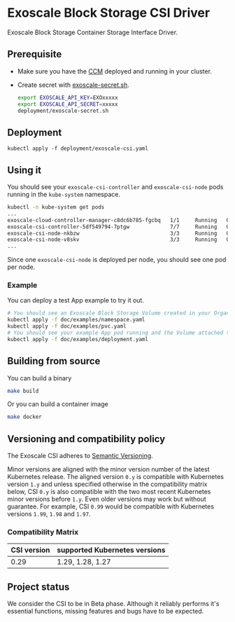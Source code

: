# Exoscale Block Storage CSI Driver

Exoscale Block Storage Container Storage Interface Driver.

## Prerequisite

* Make sure you have the [CCM](https://github.com/exoscale/exoscale-cloud-controller-manager) deployed and running in your cluster.

* Create secret with [exoscale-secret.sh](./deployment/exoscale-secret.sh).
    ```Bash
    export EXOSCALE_API_KEY=EXOxxxxx
    export EXOSCALE_API_SECRET=xxxxx
    deployment/exoscale-secret.sh
    ```

## Deployment

```
kubectl apply -f deployment/exoscale-csi.yaml
```

## Using it

You should see your `exoscale-csi-controller` and `exoscale-csi-node` pods running in the `kube-system` namespace.
```Bash
kubectl -n kube-system get pods
...
exoscale-cloud-controller-manager-c8dc6b785-fgcbq   1/1     Running   0          25d
exoscale-csi-controller-5df549794-7ptgw             7/7     Running   0          5d1h
exoscale-csi-node-nkbzw                             3/3     Running   0          5d1h
exoscale-csi-node-v8skv                             3/3     Running   0          5d1h
...
```

Since one `exoscale-csi-node` is deployed per node, you should see one pod per node.

### Example

You can deploy a test App example to try it out.
```Bash
# You should see an Exoscale Block Storage Volume created in your Organization.
kubectl apply -f doc/examples/namespace.yaml
kubectl apply -f doc/examples/pvc.yaml
# You should see your example App pod running and the Volume attached to one of your nodes.
kubectl apply -f doc/examples/deployment.yaml
```

## Building from source

You can build a binary
```Bash
make build
```

Or you can build a container image
```Bash
make docker
```

## Versioning and compatibility policy

The Exoscale CSI adheres to [Semantic Versioning](https://semver.org/).

Minor versions are aligned with the minor version number of the latest Kubernetes release.
The aligned version `0.y` is compatible with Kubernetes version `1.y` and unless specified otherwise in the compatibility matrix below, CSI `0.y` is also compatible with the two most recent Kubernetes minor versions before `1.y`. Even older versions may work but without guarantee.
For example, CSI `0.99` would be compatible with Kubernetes versions `1.99`, `1.98` and `1.97`.

### Compatibility Matrix

| CSI version | supported Kubernetes versions |
|-------------|-------------------------------|
| 0.29        | 1.29, 1.28, 1.27              |

## Project status

We consider the CSI to be in Beta phase. Although it reliably performs it's essential functions, missing features and bugs have to be expected.
